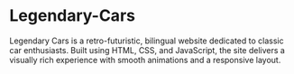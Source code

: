 # Legendary-Cars
Legendary Cars is a retro-futuristic, bilingual website dedicated to classic car enthusiasts. Built using HTML, CSS, and JavaScript, the site delivers a visually rich experience with smooth animations and a responsive layout.  
